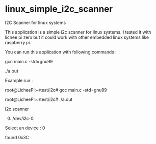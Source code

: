 # linux_simple_i2c_scanner
I2C Scanner for linux systems

This application is a simple i2c scanner for linux systems. I tested it with lichee pi zero but it could work with other embedded linux systems like raspberry pi.

You can run this application with following commands : 

gcc main.c -std=gnu99

./a.out


Example run : 

root@LicheePi:~/test/i2c# gcc main.c -std=gnu99

root@LicheePi:~/test/i2c# ./a.out

i2c scanner

0) /dev/i2c-0

Select an device : 0

found 0x3C
